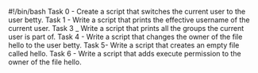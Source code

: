 #!/bin/bash
Task 0 - Create a script that switches the current user to the user betty.
Task 1 - Write a script that prints the effective username of the current user.
Task 3 _ Write a script that prints all the groups the current user is part of.
Task 4 - Write a script that changes the owner of the file hello to the user betty.
Task 5- Write a script that creates an empty file called hello.
Task 6 - Write a script that adds execute permission to the owner of the file hello.

